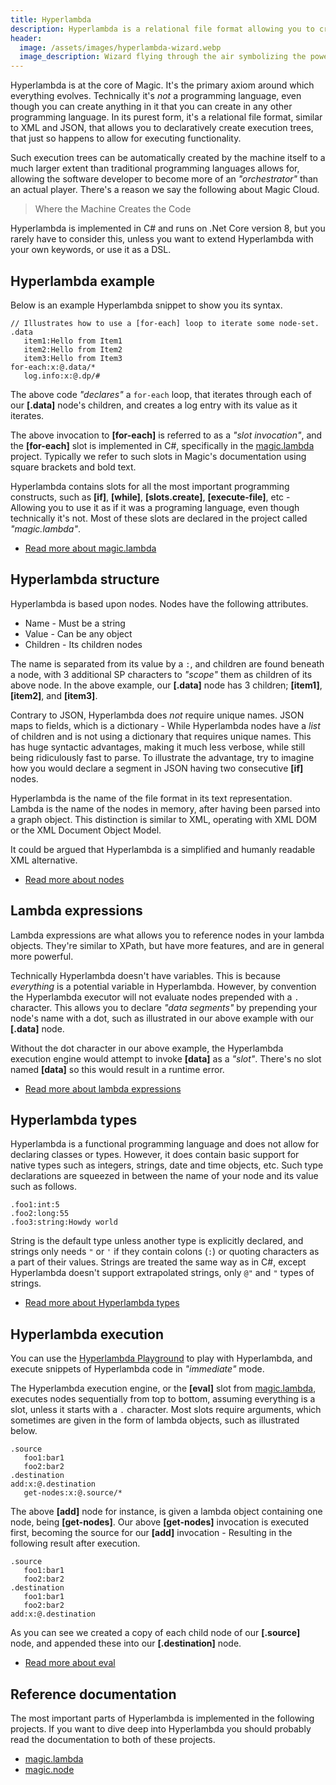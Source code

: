 ```yaml
---
title: Hyperlambda
description: Hyperlambda is a relational file format allowing you to create execution trees, replacing XML as a dynamic markup language for declarative programming
header:
  image: /assets/images/hyperlambda-wizard.webp
  image_description: Wizard flying through the air symbolizing the power of Hyperlambda
---
```


Hyperlambda is at the core of Magic. It's the primary axiom around which everything evolves. Technically it's _not_ a programming language, even though you can create anything in it that you can create in any other programming language. In its purest form, it's a relational file format, similar to XML and JSON, that allows you to declaratively create execution trees, that just so happens to allow for executing functionality.

Such execution trees can be automatically created by the machine itself to a much larger extent than traditional programming languages allows for, allowing the software developer to become more of an _"orchestrator"_ than an actual player. There's a reason we say the following about Magic Cloud.

> Where the Machine Creates the Code

Hyperlambda is implemented in C# and runs on .Net Core version 8, but you rarely have to consider this, unless you want to extend Hyperlambda with your own keywords, or use it as a DSL.

## Hyperlambda example

Below is an example Hyperlambda snippet to show you its syntax.

```
// Illustrates how to use a [for-each] loop to iterate some node-set.
.data
   item1:Hello from Item1
   item2:Hello from Item2
   item3:Hello from Item3
for-each:x:@.data/*
   log.info:x:@.dp/#
```

The above code _"declares"_ a `for-each` loop, that iterates through each of our **[.data]** node's children, and creates a log entry with its value as it iterates.

The above invocation to **[for-each]** is referred to as a _"slot invocation"_, and the **[for-each]** slot is implemented in C#, specifically in the [magic.lambda](/plugins/magic.lambda/#how-to-use-for-each) project. Typically we refer to such slots in Magic's documentation using square brackets and bold text.

Hyperlambda contains slots for all the most important programming constructs, such as **[if]**, **[while]**, **[slots.create]**, **[execute-file]**, etc - Allowing you to use it as if it was a programing language, even though technically it's not. Most of these slots are declared in the project called _"magic.lambda"_.

* [Read more about magic.lambda](/plugins/magic.lambda/)

## Hyperlambda structure

Hyperlambda is based upon nodes. Nodes have the following attributes.

* Name - Must be a string
* Value - Can be any object
* Children - Its children nodes

The name is separated from its value by a `:`, and children are found beneath a node, with 3 additional SP characters to _"scope"_ them as children of its above node. In the above example, our **[.data]** node has 3 children; **[item1]**, **[item2]**, and **[item3]**.

Contrary to JSON, Hyperlambda does _not_ require unique names. JSON maps to fields, which is a dictionary - While Hyperlambda nodes have a _list_ of children and is not using a dictionary that requires unique names. This has huge syntactic advantages, making it much less verbose, while still being ridiculously fast to parse. To illustrate the advantage, try to imagine how you would declare a segment in JSON having two consecutive **[if]** nodes.

Hyperlambda is the name of the file format in its text representation. Lambda is the name of the nodes in memory, after having been parsed into a graph object. This distinction is similar to XML, operating with XML DOM or the XML Document Object Model.

It could be argued that Hyperlambda is a simplified and humanly readable XML alternative.

* [Read more about nodes](/plugins/magic.node/)

## Lambda expressions

Lambda expressions are what allows you to reference nodes in your lambda objects. They're similar to XPath, but have more features, and are in general more powerful.

Technically Hyperlambda doesn't have variables. This is because _everything_ is a potential variable in Hyperlambda. However, by convention the Hyperlambda executor will not evaluate nodes prepended with a `.` character. This allows you to declare _"data segments"_ by prepending your node's name with a dot, such as illustrated in our above example with our **[.data]** node.

Without the dot character in our above example, the Hyperlambda execution engine would attempt to invoke **[data]** as a _"slot"_. There's no slot named **[data]** so this would result in a runtime error.

* [Read more about lambda expressions](/plugins/magic.node/#lambda-expressions)

## Hyperlambda types

Hyperlambda is a functional programming language and does not allow for declaring classes or types. However, it does contain basic support for native types such as integers, strings, date and time objects, etc. Such type declarations are squeezed in between the name of your node and its value such as follows.

```
.foo1:int:5
.foo2:long:55
.foo3:string:Howdy world
```

String is the default type unless another type is explicitly declared, and strings only needs `"` or `'` if they contain colons (`:`) or quoting characters as a part of their values. Strings are treated the same way as in C#, except Hyperlambda doesn't support extrapolated strings, only `@"` and `"` types of strings.

* [Read more about Hyperlambda types](/plugins/magic.node/#hyperlambda-types)

## Hyperlambda execution

You can use the [Hyperlambda Playground](/dashboard/hyperlambda-playground/) to play with Hyperlambda, and execute snippets of Hyperlambda code in _"immediate"_ mode.

The Hyperlambda execution engine, or the **[eval]** slot from [magic.lambda](/plugins/magic.lambda/#how-to-use-eval), executes nodes sequentially from top to bottom, assuming everything is a slot, unless it starts with a `.` character. Most slots require arguments, which sometimes are given in the form of lambda objects, such as illustrated below.

```
.source
   foo1:bar1
   foo2:bar2
.destination
add:x:@.destination
   get-nodes:x:@.source/*
```

The above **[add]** node for instance, is given a lambda object containing one node, being **[get-nodes]**. Our above **[get-nodes]** invocation is executed first, becoming the source for our **[add]** invocation - Resulting in the following result after execution.

```
.source
   foo1:bar1
   foo2:bar2
.destination
   foo1:bar1
   foo2:bar2
add:x:@.destination
```

As you can see we created a copy of each child node of our **[.source]** node, and appended these into our **[.destination]** node.

* [Read more about eval](/plugins/magic.lambda/#how-to-use-eval)

## Reference documentation

The most important parts of Hyperlambda is implemented in the following projects. If you want to dive deep into Hyperlambda you should probably read the documentation to both of these projects.

* [magic.lambda](/plugins/magic.lambda/)
* [magic.node](/plugins/magic.node/)
